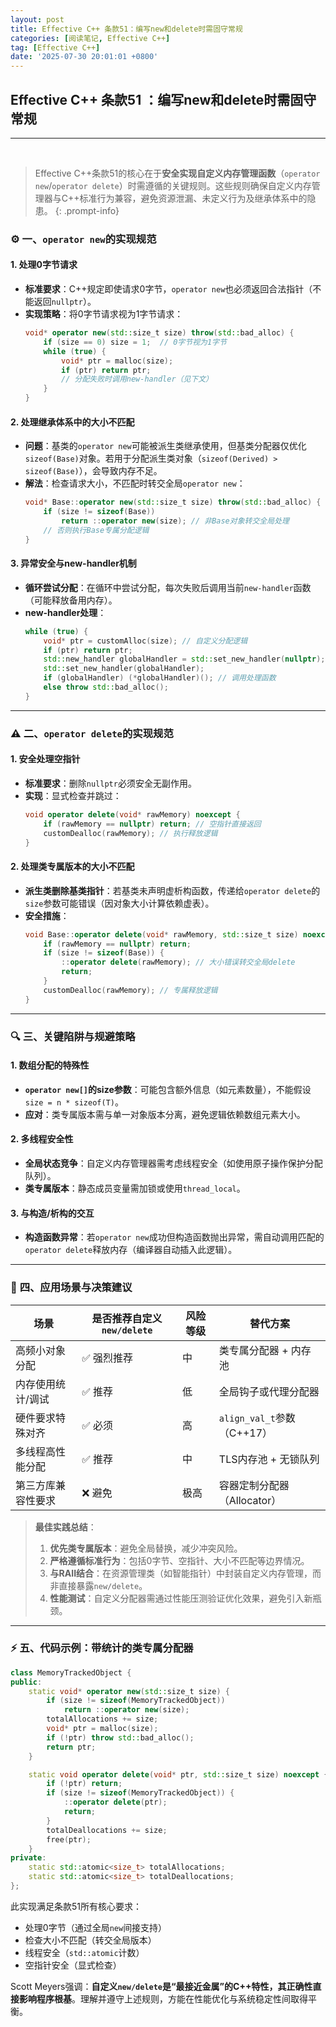 ```yaml
---
layout: post
title: Effective C++ 条款51：编写new和delete时需固守常规
categories: [阅读笔记, Effective C++]
tag: [Effective C++]
date: '2025-07-30 20:01:01 +0800'
---
```


## **Effective C++ 条款51 ：编写new和delete时需固守常规**

---

<br/>

> Effective C++条款51的核心在于**安全实现自定义内存管理函数**（`operator new`/`operator delete`）时需遵循的关键规则。这些规则确保自定义内存管理器与C++标准行为兼容，避免资源泄漏、未定义行为及继承体系中的隐患。
{: .prompt-info}

### ⚙️ **一、`operator new`的实现规范**

#### 1. **处理0字节请求**

   - **标准要求**：C++规定即使请求0字节，`operator new`也必须返回合法指针（不能返回`nullptr`）。
   - **实现策略**：将0字节请求视为1字节请求：
     ```cpp
     void* operator new(std::size_t size) throw(std::bad_alloc) {
         if (size == 0) size = 1;  // 0字节视为1字节
         while (true) {
             void* ptr = malloc(size);
             if (ptr) return ptr;
             // 分配失败时调用new-handler（见下文）
         }
     }
     ```

#### 2. **处理继承体系中的大小不匹配**

   - **问题**：基类的`operator new`可能被派生类继承使用，但基类分配器仅优化`sizeof(Base)`对象。若用于分配派生类对象（`sizeof(Derived) > sizeof(Base)`），会导致内存不足。
   - **解法**：检查请求大小，不匹配时转交全局`operator new`：
     ```cpp
     void* Base::operator new(std::size_t size) throw(std::bad_alloc) {
         if (size != sizeof(Base)) 
             return ::operator new(size); // 非Base对象转交全局处理
         // 否则执行Base专属分配逻辑
     }
     ```

#### 3. **异常安全与new-handler机制**

   - **循环尝试分配**：在循环中尝试分配，每次失败后调用当前`new-handler`函数（可能释放备用内存）。
   - **new-handler处理**：
     ```cpp
     while (true) {
         void* ptr = customAlloc(size); // 自定义分配逻辑
         if (ptr) return ptr;
         std::new_handler globalHandler = std::set_new_handler(nullptr);
         std::set_new_handler(globalHandler);
         if (globalHandler) (*globalHandler)(); // 调用处理函数
         else throw std::bad_alloc();
     }
     ```

---

### ⚠️ **二、`operator delete`的实现规范**

#### 1. **安全处理空指针**

   - **标准要求**：删除`nullptr`必须安全无副作用。
   - **实现**：显式检查并跳过：
     ```cpp
     void operator delete(void* rawMemory) noexcept {
         if (rawMemory == nullptr) return; // 空指针直接返回
         customDealloc(rawMemory); // 执行释放逻辑
     }
     ```

#### 2. **处理类专属版本的大小不匹配**

   - **派生类删除基类指针**：若基类未声明虚析构函数，传递给`operator delete`的`size`参数可能错误（因对象大小计算依赖虚表）。
   - **安全措施**：
     ```cpp
     void Base::operator delete(void* rawMemory, std::size_t size) noexcept {
         if (rawMemory == nullptr) return;
         if (size != sizeof(Base)) {
             ::operator delete(rawMemory); // 大小错误转交全局delete
             return;
         }
         customDealloc(rawMemory); // 专属释放逻辑
     }
     ```

---

### 🔍 **三、关键陷阱与规避策略**

#### 1. **数组分配的特殊性**

   - **`operator new[]`的size参数**：可能包含额外信息（如元素数量），不能假设`size = n * sizeof(T)`。
   - **应对**：类专属版本需与单一对象版本分离，避免逻辑依赖数组元素大小。

#### 2. **多线程安全性**

   - **全局状态竞争**：自定义内存管理器需考虑线程安全（如使用原子操作保护分配队列）。
   - **类专属版本**：静态成员变量需加锁或使用`thread_local`。

#### 3. **与构造/析构的交互**

   - **构造函数异常**：若`operator new`成功但构造函数抛出异常，需自动调用匹配的`operator delete`释放内存（编译器自动插入此逻辑）。

---

### 💎 **四、应用场景与决策建议**

| **场景**           | **是否推荐自定义`new/delete`** | **风险等级** | **替代方案**                |
| ------------------ | ------------------------------ | ------------ | --------------------------- |
| 高频小对象分配     | ✅ 强烈推荐                     | 中           | 类专属分配器 + 内存池       |
| 内存使用统计/调试  | ✅ 推荐                         | 低           | 全局钩子或代理分配器        |
| 硬件要求特殊对齐   | ✅ 必须                         | 高           | `align_val_t`参数（C++17）  |
| 多线程高性能分配   | ✅ 推荐                         | 中           | TLS内存池 + 无锁队列        |
| 第三方库兼容性要求 | ❌ 避免                         | 极高         | 容器定制分配器（Allocator） |

> **最佳实践总结**：
> 1. **优先类专属版本**：避免全局替换，减少冲突风险。
> 2. **严格遵循标准行为**：包括0字节、空指针、大小不匹配等边界情况。
> 3. **与RAII结合**：在资源管理类（如智能指针）中封装自定义内存管理，而非直接暴露`new/delete`。
> 4. **性能测试**：自定义分配器需通过性能压测验证优化效果，避免引入新瓶颈。

---

### ⚡ **五、代码示例：带统计的类专属分配器**

```cpp
class MemoryTrackedObject {
public:
    static void* operator new(std::size_t size) {
        if (size != sizeof(MemoryTrackedObject))
            return ::operator new(size);
        totalAllocations += size;
        void* ptr = malloc(size);
        if (!ptr) throw std::bad_alloc();
        return ptr;
    }

    static void operator delete(void* ptr, std::size_t size) noexcept {
        if (!ptr) return;
        if (size != sizeof(MemoryTrackedObject)) {
            ::operator delete(ptr);
            return;
        }
        totalDeallocations += size;
        free(ptr);
    }
private:
    static std::atomic<size_t> totalAllocations;
    static std::atomic<size_t> totalDeallocations;
};
```

此实现满足条款51所有核心要求：
- 处理0字节（通过全局`new`间接支持）
- 检查大小不匹配（转交全局版本）
- 线程安全（`std::atomic`计数）
- 空指针安全（显式检查）

Scott Meyers强调：**自定义`new/delete`是“最接近金属”的C++特性，其正确性直接影响程序根基**。理解并遵守上述规则，方能在性能优化与系统稳定性间取得平衡。
